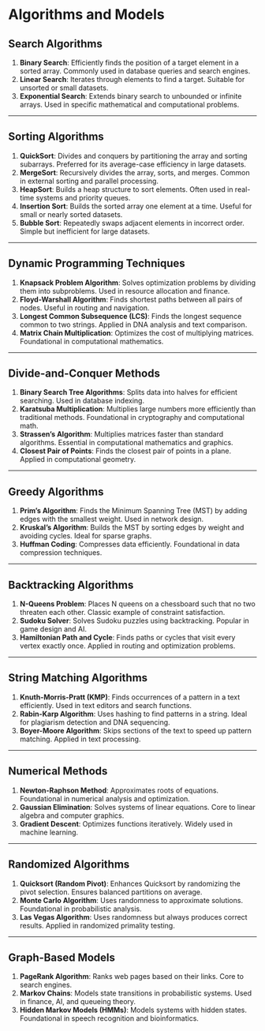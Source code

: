 # Algorithms and Models

## Search Algorithms
1. **Binary Search**: Efficiently finds the position of a target element in a sorted array. Commonly used in database queries and search engines.
2. **Linear Search**: Iterates through elements to find a target. Suitable for unsorted or small datasets.
3. **Exponential Search**: Extends binary search to unbounded or infinite arrays. Used in specific mathematical and computational problems.

---

## Sorting Algorithms
1. **QuickSort**: Divides and conquers by partitioning the array and sorting subarrays. Preferred for its average-case efficiency in large datasets.
2. **MergeSort**: Recursively divides the array, sorts, and merges. Common in external sorting and parallel processing.
3. **HeapSort**: Builds a heap structure to sort elements. Often used in real-time systems and priority queues.
4. **Insertion Sort**: Builds the sorted array one element at a time. Useful for small or nearly sorted datasets.
5. **Bubble Sort**: Repeatedly swaps adjacent elements in incorrect order. Simple but inefficient for large datasets.

---

## Dynamic Programming Techniques
1. **Knapsack Problem Algorithm**: Solves optimization problems by dividing them into subproblems. Used in resource allocation and finance.
2. **Floyd-Warshall Algorithm**: Finds shortest paths between all pairs of nodes. Useful in routing and navigation.
3. **Longest Common Subsequence (LCS)**: Finds the longest sequence common to two strings. Applied in DNA analysis and text comparison.
4. **Matrix Chain Multiplication**: Optimizes the cost of multiplying matrices. Foundational in computational mathematics.

---

## Divide-and-Conquer Methods
1. **Binary Search Tree Algorithms**: Splits data into halves for efficient searching. Used in database indexing.
2. **Karatsuba Multiplication**: Multiplies large numbers more efficiently than traditional methods. Foundational in cryptography and computational math.
3. **Strassen’s Algorithm**: Multiplies matrices faster than standard algorithms. Essential in computational mathematics and graphics.
4. **Closest Pair of Points**: Finds the closest pair of points in a plane. Applied in computational geometry.

---

## Greedy Algorithms
1. **Prim’s Algorithm**: Finds the Minimum Spanning Tree (MST) by adding edges with the smallest weight. Used in network design.
2. **Kruskal’s Algorithm**: Builds the MST by sorting edges by weight and avoiding cycles. Ideal for sparse graphs.
3. **Huffman Coding**: Compresses data efficiently. Foundational in data compression techniques.

---

## Backtracking Algorithms
1. **N-Queens Problem**: Places N queens on a chessboard such that no two threaten each other. Classic example of constraint satisfaction.
2. **Sudoku Solver**: Solves Sudoku puzzles using backtracking. Popular in game design and AI.
3. **Hamiltonian Path and Cycle**: Finds paths or cycles that visit every vertex exactly once. Applied in routing and optimization problems.

---

## String Matching Algorithms
1. **Knuth-Morris-Pratt (KMP)**: Finds occurrences of a pattern in a text efficiently. Used in text editors and search functions.
2. **Rabin-Karp Algorithm**: Uses hashing to find patterns in a string. Ideal for plagiarism detection and DNA sequencing.
3. **Boyer-Moore Algorithm**: Skips sections of the text to speed up pattern matching. Applied in text processing.

---

## Numerical Methods
1. **Newton-Raphson Method**: Approximates roots of equations. Foundational in numerical analysis and optimization.
2. **Gaussian Elimination**: Solves systems of linear equations. Core to linear algebra and computer graphics.
3. **Gradient Descent**: Optimizes functions iteratively. Widely used in machine learning.

---

## Randomized Algorithms
1. **Quicksort (Random Pivot)**: Enhances Quicksort by randomizing the pivot selection. Ensures balanced partitions on average.
2. **Monte Carlo Algorithm**: Uses randomness to approximate solutions. Foundational in probabilistic analysis.
3. **Las Vegas Algorithm**: Uses randomness but always produces correct results. Applied in randomized primality testing.

---

## Graph-Based Models
1. **PageRank Algorithm**: Ranks web pages based on their links. Core to search engines.
2. **Markov Chains**: Models state transitions in probabilistic systems. Used in finance, AI, and queueing theory.
3. **Hidden Markov Models (HMMs)**: Models systems with hidden states. Foundational in speech recognition and bioinformatics.
